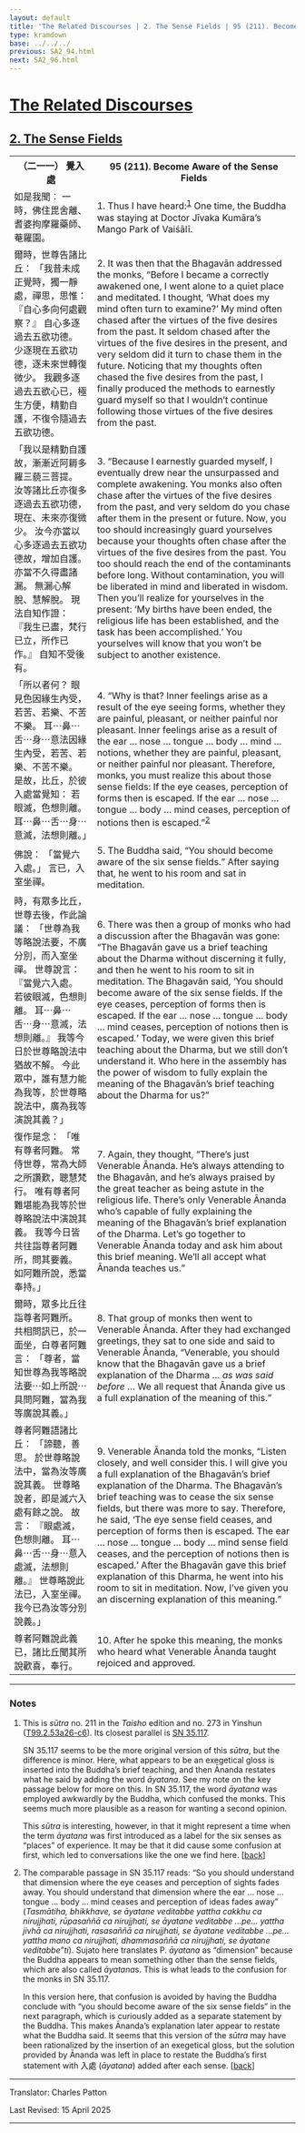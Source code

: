 ```yaml
---
layout: default
title: 'The Related Discourses | 2. The Sense Fields | 95 (211). Become Aware of the Sense Fields'
type: kramdown
base: ../../../
previous: SA2_94.html
next: SA2_96.html
---
```


<h1><a href='../index.html'>The Related Discourses</a></h1>
<h2><a href='index.html'>2. The Sense Fields</a></h2>

<table class="trans">
  <th class='ch'>（二一一） 覺入處</th>
  <th class='en'>95 (211). Become Aware of the Sense Fields</th>
  <tr>
    <td class='ch' title='t99.2.53a26'>如是我聞： 一時，佛住毘舍離、耆婆拘摩羅藥師、菴羅園。</td>
    <td id='p1'>1. Thus I have heard:<sup id="ref1"><a href="#n1">1</a></sup> One time, the Buddha was staying at Doctor Jīvaka Kumāra’s Mango Park of Vaiśālī.</td>
  </tr>
  <tr>
    <td class='ch' title='t99.2.53a27'>爾時，世尊告諸比丘： 「我昔未成正覺時，獨一靜處，禪思，思惟： 『自心多向何處觀察？』 自心多逐過去五欲功德。 少逐現在五欲功德，逐未來世轉復微少。 我觀多逐過去五欲心已，極生方便，精勤自護，不復令隨過去五欲功德。</td>
    <td id='p2'>2. It was then that the Bhagavān addressed the monks, “Before I became a correctly awakened one, I went alone to a quiet place and meditated. I thought, ‘What does my mind often turn to examine?’ My mind often chased after the virtues of the five desires from the past. It seldom chased after the virtues of the five desires in the present, and very seldom did it turn to chase them in the future. Noticing that my thoughts often chased the five desires from the past, I finally produced the methods to earnestly guard myself so that I wouldn’t continue following those virtues of the five desires from the past.</td>
  </tr>
  <tr>
    <td class='ch' title='t99.2.53b3'>「我以是精勤自護故，漸漸近阿耨多羅三藐三菩提。 汝等諸比丘亦復多逐過去五欲功德，現在、未來亦復微少。 汝今亦當以心多逐過去五欲功德故，增加自護。 亦當不久得盡諸漏。 無漏心解脫、慧解脫。 現法自知作證： 『我生已盡，梵行已立，所作已作。』 自知不受後有。</td>
    <td id='p3'>3. “Because I earnestly guarded myself, I eventually drew near the unsurpassed and complete awakening. You monks also often chase after the virtues of the five desires from the past, and very seldom do you chase after them in the present or future. Now, you too should increasingly guard yourselves because your thoughts often chase after the virtues of the five desires from the past. You too should reach the end of the contaminants before long. Without contamination, you will be liberated in mind and liberated in wisdom. Then you’ll realize for yourselves in the present: ‘My births have been ended, the religious life has been established, and the task has been accomplished.’ You yourselves will know that you won’t be subject to another existence.</td>
  </tr>
  <tr>
    <td class='ch' title='t99.2.53b9'>「所以者何？ 眼見色因緣生內受，若苦、若樂、不苦不樂。 耳⋯鼻⋯舌⋯身⋯意法因緣生內受，若苦、若樂、不苦不樂。 是故，比丘，於彼入處當覺知： 若眼滅，色想則離。 耳⋯鼻⋯舌⋯身⋯意滅，法想則離。」</td>
    <td id='p4'>4. “Why is that? Inner feelings arise as a result of the eye seeing forms, whether they are painful, pleasant, or neither painful nor pleasant. Inner feelings arise as a result of the ear … nose … tongue … body … mind … notions, whether they are painful, pleasant, or neither painful nor pleasant. Therefore, monks, you must realize this about those sense fields: If the eye ceases, perception of forms then is escaped. If the ear … nose … tongue … body … mind ceases, perception of notions then is escaped.”<sup id="ref2"><a href="#n2">2</a></sup></td>
  </tr>
  <tr>
    <td class='ch' title='t99.2.53b14'>佛說： 「當覺六入處。」 言已，入室坐禪。</td>
    <td id='p5'>5. The Buddha said, “You should become aware of the six sense fields.” After saying that, he went to his room and sat in meditation.</td>
  </tr>
  <tr>
    <td class='ch' title='t99.2.53b14'>時，有眾多比丘，世尊去後，作此論議： 「世尊為我等略說法要，不廣分別，而入室坐禪。 世尊說言： 『當覺六入處。 若彼眼滅，色想則離。 耳⋯鼻⋯舌⋯身⋯意滅，法想則離。』 我等今日於世尊略說法中猶故不解。 今此眾中，誰有慧力能為我等，於世尊略說法中，廣為我等演說其義？」</td>
    <td id='p6'>6. There was then a group of monks who had a discussion after the Bhagavān was gone: “The Bhagavān gave us a brief teaching about the Dharma without discerning it fully, and then he went to his room to sit in meditation. The Bhagavān said, ‘You should become aware of the six sense fields. If the eye ceases, perception of forms then is escaped. If the ear … nose … tongue … body … mind ceases, perception of notions then is escaped.’ Today, we were given this brief teaching about the Dharma, but we still don’t understand it. Who here in the assembly has the power of wisdom to fully explain the meaning of the Bhagavān’s brief teaching about the Dharma for us?”</td>
  </tr>
  <tr>
    <td class='ch' title='t99.2.53b21'>復作是念： 「唯有尊者阿難。 常侍世尊，常為大師之所讚歎，聰慧梵行。 唯有尊者阿難堪能為我等於世尊略說法中演說其義。 我等今日皆共往詣尊者阿難所，問其要義。 如阿難所說，悉當奉持。」</td>
    <td id='p7'>7. Again, they thought, “There’s just Venerable Ānanda. He’s always attending to the Bhagavān, and he’s always praised by the great teacher as being astute in the religious life. There’s only Venerable Ānanda who’s capable of fully explaining the meaning of the Bhagavān’s brief explanation of the Dharma. Let’s go together to Venerable Ānanda today and ask him about this brief meaning. We’ll all accept what Ānanda teaches us.”</td>
  </tr>
  <tr>
    <td class='ch' title='t99.2.53b25'>爾時，眾多比丘往詣尊者阿難所。 共相問訊已，於一面坐，白尊者阿難言： 「尊者，當知世尊為我等略說法要⋯如上所說⋯ 具問阿難，當為我等廣說其義。」</td>
    <td id='p8'>8. That group of monks then went to Venerable Ānanda. After they had exchanged greetings, they sat to one side and said to Venerable Ānanda, “Venerable, you should know that the Bhagavān gave us a brief explanation of the Dharma … <em>as was said before</em> … We all request that Ānanda give us a full explanation of the meaning of this.”</td>
  </tr>
  <tr>
    <td class='ch' title='t99.2.53b29'>尊者阿難語諸比丘： 「諦聽，善思。 於世尊略說法中，當為汝等廣說其義。 世尊略說者，即是滅六入處有餘之說。 故言： 『眼處滅，色想則離。 耳⋯鼻⋯舌⋯身⋯意入處滅，法想則離。』 世尊略說此法已，入室坐禪。 我今已為汝等分別說義。」</td>
    <td id='p9'>9. Venerable Ānanda told the monks, “Listen closely, and well consider this. I will give you a full explanation of the Bhagavān’s brief explanation of the Dharma. The Bhagavān’s brief teaching was to cease the six sense fields, but there was more to say. Therefore, he said, ‘The eye sense field ceases, and perception of forms then is escaped. The ear … nose … tongue … body … mind sense field ceases, and the perception of notions then is escaped.’ After the Bhagavān gave this brief explanation of this Dharma, he went into his room to sit in meditation. Now, I’ve given you an discerning explanation of this meaning.”</td>
  </tr>
  <tr>
    <td class='ch' title='t99.2.53c5'>尊者阿難說此義已，諸比丘聞其所說歡喜，奉行。</td>
    <td id='p10'>10. After he spoke this meaning, the monks who heard what Venerable Ānanda taught rejoiced and approved.</td>
  </tr>
</table>

<hr/>

<h3 id="notes">Notes</h3>

<ol class="notes-list">
<li id="n1"><p>This is <em>sūtra</em> no. 211 in the <cite>Taisho</cite> edition and no. 273 in Yinshun (<a href="https://cbetaonline.dila.edu.tw/zh/T02n0099_p0053a26" target="_blank">T99.2.53a26-c6</a>). Its closest parallel is <a href="https://suttacentral.net/sn35.117" target="_blank">SN 35.117</a>.</p>
<p>SN 35.117 seems to be the more original version of this <em>sūtra</em>, but the difference is minor. Here, what appears to be an exegetical gloss is inserted into the Buddha’s brief teaching, and then Ānanda restates what he said by adding the word <em>āyatana</em>. See my note on the key passage below for more on this. In SN 35.117, the word <em>āyatana</em> was employed awkwardly by the Buddha, which confused the monks. This seems much more plausible as a reason for wanting a second opinion.</p>
<p>This <em>sūtra</em> is interesting, however, in that it might represent a time when the term <em>āyatana</em> was first introduced as a label for the six senses as “places” of experience. It may be that it did cause some confusion at first, which led to conversations like the one we find here. [<a href="#ref1">back</a>]</p></li>
<li id="n2"><p>The comparable passage in SN 35.117 reads: “So you should understand that dimension where the eye ceases and perception of sights fades away. You should understand that dimension where the ear … nose … tongue … body … mind ceases and perception of ideas fades away” (<em>Tasmātiha, bhikkhave, se āyatane veditabbe yattha cakkhu ca nirujjhati, rūpasaññā ca nirujjhati, se āyatane veditabbe …pe… yattha jivhā ca nirujjhati, rasasaññā ca nirujjhati, se āyatane veditabbe …pe… yattha mano ca nirujjhati, dhammasaññā ca nirujjhati, se āyatane veditabbe”ti</em>). Sujato here translates P. <em>āyatana</em> as “dimension” because the Buddha appears to mean something other than the sense fields, which are also called <em>āyatana</em>s. This is what leads to the confusion for the monks in SN 35.117.</p>
<p>In this version here, that confusion is avoided by having the Buddha conclude with “you should become aware of the six sense fields” in the next paragraph, which is curiously added as a separate statement by the Buddha. This makes Ānanda’s explanation later appear to restate what the Buddha said. It seems that this version of the <em>sūtra</em> may have been rationalized by the insertion of an exegetical gloss, but the solution provided by Ānanda was left in place to restate the Buddha’s first statement with 入處 (<em>āyatana</em>) added after each sense. [<a href="#ref2">back</a>]</p></li>
</ol>
<hr/>

<p class="translator">Translator: Charles Patton</p>
<p class='revised'>Last Revised: 15 April 2025</p>

<hr/>